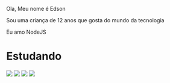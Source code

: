 
<div>
<p>Ola, Meu nome é Edson</p>
<p>Sou uma criança de 12 anos que gosta do mundo da tecnologia</p>
<p>Eu amo NodeJS</p>
</div>

<div>
  <h1>Estudando</h1>
  <img align="center" src="https://img.shields.io/badge/-JavaScript-333333?style=flat&logo=javascript"/>
  <img align="center" src="https://img.shields.io/badge/-Node.js-333333?style=flat&logo=node.js"/>
  <img align="center" src="https://img.shields.io/badge/-TypeScript-333333?style=flat&logo=typescript&logoColor=2D79C7"/>
  <img align="center" src="https://img.shields.io/badge/-NestJS-333333?style=flat&logo=nestjs&logoColor=E535AB"/>
</div>
